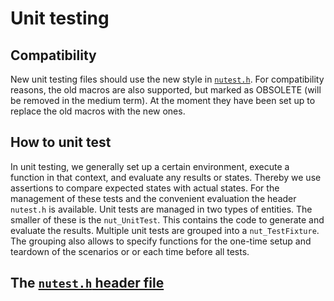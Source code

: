 # Unit testing

## Compatibility

New unit testing files should use the new style in [`nutest.h`]("../../src/testing/include/nutest.h). For compatibility reasons, the old macros are also supported, but marked as OBSOLETE (will be removed in the medium term). At the moment they have been set up to replace the old macros with the new ones.

## How to unit test

In unit testing, we generally set up a certain environment, execute a function in that context, and evaluate any results or states. Thereby we use assertions to compare expected states with actual states. For the management of these tests and the convenient evaluation the header `nutest.h` is available. Unit tests are managed in two types of entities. The smaller of these is the `nut_UnitTest`. This contains the code to generate and evaluate the results. Multiple unit tests are grouped into a `nut_TestFixture`. The grouping also allows to specify functions for the one-time setup and teardown of the scenarios or or each time before all tests.

## The [`nutest.h` header file]("../../src/testing/include/nutest.h)

